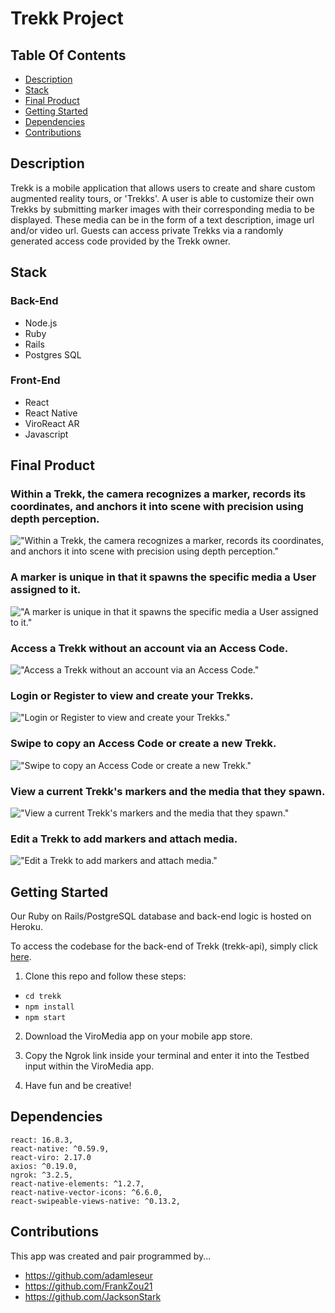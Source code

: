# Trekk Project

## Table Of Contents

  - [Description](#description)
  - [Stack](#stack)
  - [Final Product](#final-product)
  - [Getting Started](#getting-started)
  - [Dependencies](#dependencies)
  - [Contributions](#contributions)

## Description
Trekk is a mobile application that allows users to create and share custom augmented reality tours, or 'Trekks'. A user is able to customize their own Trekks by submitting marker images with their corresponding media to be displayed. These media can be in the form of a text description, image url and/or video url. Guests can access private Trekks via a randomly generated access code provided by the Trekk owner.

## Stack
### Back-End
- Node.js
- Ruby
- Rails
- Postgres SQL

### Front-End
- React
- React Native
- ViroReact AR
- Javascript 

## Final Product

### Within a Trekk, the camera recognizes a marker, records its coordinates, and anchors it into scene with precision using depth perception.

!["Within a Trekk, the camera recognizes a marker, records its coordinates, and anchors it into scene with precision using depth perception."](https://media.giphy.com/media/gkQQp91BqgcFQgXFnl/giphy.gif)

### A marker is unique in that it spawns the specific media a User assigned to it.

!["A marker is unique in that it spawns the specific media a User assigned to it."](https://media.giphy.com/media/J5SNU4zC33NlB9eRfF/giphy.gif)

### Access a Trekk without an account via an Access Code. 

!["Access a Trekk without an account via an Access Code."](https://media.giphy.com/media/lmuVuuRTuH693S2mC0/giphy.gif)

### Login or Register to view and create your Trekks.

!["Login or Register to view and create your Trekks."](https://media.giphy.com/media/YkzJGTpLNLAqz5CwcJ/giphy.gif)

### Swipe to copy an Access Code or create a new Trekk.

!["Swipe to copy an Access Code or create a new Trekk."](https://media.giphy.com/media/M9mW6Z6kNOQSCQO4lw/giphy.gif)

### View a current Trekk's markers and the media that they spawn.

!["View a current Trekk's markers and the media that they spawn."](https://media.giphy.com/media/VJrexALHccvvmXEHq4/giphy.gif)

### Edit a Trekk to add markers and attach media.

!["Edit a Trekk to add markers and attach media."](https://media.giphy.com/media/eKguefGrz63aP2ygbe/giphy.gif)




## Getting Started

Our Ruby on Rails/PostgreSQL database and back-end logic is hosted on Heroku.

To access the codebase for the back-end of Trekk (trekk-api), simply click [here](https://github.com/JacksonStark/trekk-api).
 

1. Clone this repo and follow these steps:
- `cd trekk`
- `npm install`
- `npm start`

2. Download the ViroMedia app on your mobile app store.

3. Copy the Ngrok link inside your terminal and enter it into the Testbed input within the ViroMedia app.

4. Have fun and be creative!


## Dependencies
  ```
  react: 16.8.3,
  react-native: ^0.59.9,
  react-viro: 2.17.0
  axios: ^0.19.0,
  ngrok: ^3.2.5,
  react-native-elements: ^1.2.7,
  react-native-vector-icons: ^6.6.0,
  react-swipeable-views-native: ^0.13.2,
  ```

## Contributions
  This app was created and pair programmed by...

- https://github.com/adamleseur
- https://github.com/FrankZou21
- https://github.com/JacksonStark
